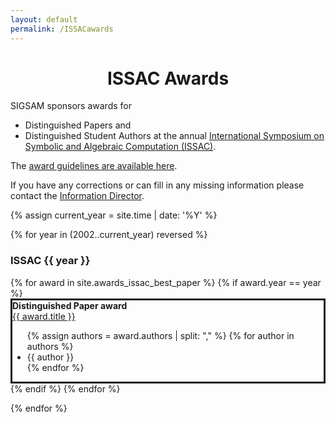 ```yaml
---
layout: default
permalink: /ISSACawards
---
```

<center>
  <h1> 
   ISSAC Awards
  </h1>
</center>
 
 SIGSAM sponsors awards for
- Distinguished Papers and 
- Distinguished Student Authors 
at the annual [International Symposium on Symbolic and Algebraic Computation (ISSAC)](https://www.issac-conference.org/).

The [award guidelines are available here]({{site.baseurl}}/{{item.url}}ISSACawards/guidelines).

If you have any corrections or can fill in any missing information please contact the [Information Director](mailto:Infodir_SIGSAM@acm.org).

{% assign current_year =   site.time | date: '%Y'   %}


 


{% for year in (2002..current_year) reversed %}
<h3>ISSAC {{ year }}</h3>
{% for award in site.awards_issac_best_paper %}
{% if award.year == year %}
<div class="col-md-12" style="border:solid">
<b>Distinguished Paper award</b>
<br>
<a href="{{ award.doi }}">{{ award.title }}</a>
<br>
<ul>
{% assign authors = award.authors | split: "," %}
{% for author in authors %}
 <li>{{ author }}</li>
{% endfor %}
</ul>
</div>
 {% endif %}
{% endfor %}
  

{% endfor %}
 



